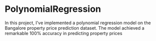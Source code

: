 # PolynomialRegression
In this project, I've implemented a polynomial regression model on the Bangalore property price prediction dataset. The model achieved a remarkable 100% accuracy in predicting property prices 
